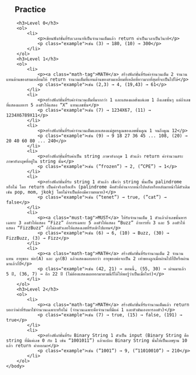 <!DOCTYPE html>
<html lang="en">
    <head>
        <link rel="stylesheet" href="./css/style.css">
    </head>
    <body>
        <nav>
            <ul>
                <h2>Practice</h2>
<!--                 <li><a href="#">Home</a> </li>
                <li><a href="practice.html">Practice</a> </li>
                <li><a href="design.html">Design</a> </li> -->
            </ul>
        </nav>

        <h3>Level 0</h3>
        <ol>
            <li>
                <p>เขียนฟังก์ชั่นที่รับเวลานาทีเป็นจำนวนเต็มแล้ว return ค่าเป็นเวลาเป็นวินาที</p> 
                <p class="example">เช่น (3) → 180, (10) → 300</p>
            </li>
        </ol>
        <h3>Level 1</h3>
        <ol>
            <li>
                <p><a class="math-tag">MATH</a> สร้างฟังก์ชั่นที่รับค่าจำนวนเต็ม 2 จำนวนแทนด้านของสามเหลี่ยมให้ return จำนวนเต็มที่แทนด้านของสามเหลี่ยมที่เหลือที่ยาวมากที่สุดที่จะเป็นไปได้</p> 
                <p class="example">เช่น (2,3) → 4, (19,43) → 61</p>
            </li>
            <li>
                <p>สร้างฟังก์ชั่นที่รับค่าจำนวนเต็มที่มากกว่า 1 และแสดงผลตั่งแต่เลข 1 ถึงเลขนั้นๆ แต่ถ้าเลขที่แสดงผลหาร 5 ลงตัวให้แสดง “X” แทนเลขนั้น</p> 
                <p class="example">เช่น (7) → 1234X67, (11) → 1234X6789X11</p>
            </li>
            <li>
                <p>สร้างฟังก์ชั่นที่รับค่าจำนวนเต็มและแสดงแม่สูตรคูณของเลขนั้นคูณ 1 จนถึงคูณ 12</p> 
                <p class="example">เช่น (9) → 9 18 27 36 45 ... 108, (20) → 20 40 60 80 ... 240</p>
            </li>
            <li>
                <p>สร้างฟังก์ชั่นที่รับค่าเป็น string ภาษาอังกฤษ 1 ตัวแล้ว return ค่าจำนวนสระภาษาอังกฤษที่อยู่ใน string นั้น</p> 
                <p class="example">เช่น (”frozen”) → 2, (”CPE”) → 1</p>
            </li>
            <li>
                <p>สร้างฟังก์ชั่นที่รับ string 1 ตัวแล้ว เช็คว่า string นั้นเป็น palindrome หรือไม่ โดย return เป็นค่าจริงหรือเท็จ (palindrome คือตัวที่อ่านจากหน้าไปหลังหรือหลังมาหน้าได้ตัวเดิม เช่น pop, mom, jkokj โดยไม่จำเป็นต้องมีความหมาย)</p> 
                <p class="example">เช่น (”tenet”) → true, (”cat”) → false</p>
            </li>
            <li>
                <p><a class="must-tag">MUST</a> ให้รับจำนวนเต็ม 1 ตัวแล้วถ้าเลขนั้นหารเฉพาะ 3 ลงตัวให้แสดง “Fizz” ถ้าการเฉพาะ 5 ลงตัวให้แสดง “Buzz” ถ้าหารทั้ง 3 และ 5 ลงตัวให้แสดง “FizzBuzz” ถ้าไม่ลงตัวเลยให้แสดงเลขที่รับเข้าไปแทน</p> 
                <p class="example">เช่น (6) → 6, (10) → Buzz, (30) → FizzBuzz, (3) → Fizz</p>
            </li>
            <li>
                <p><a class="math-tag">MATH</a> สร้างฟังก์ชั่นที่รับจำนวนเต็ม 2 จำนวน แทน อายุของ พ่อ(A) และ ลูก(B) แล้วแสดงผลบอกว่า อายุของพ่อจะเป็น 2 เท่าของลูกเมื่อผ่านไปกี่ปีหรือผ่านมาแล้วกี่ปี</p> 
                <p class="example">เช่น (42, 21) → ตอนนี้, (55, 30) → ผ่านมาแล้ว 5 ปี, (36, 7) → อีก 22 ปี (ไม่ต้องแสดงผลออกมาตามนี้ก็ได้ให้พอรู้ว่าเป็นเมื่อไหร่)</p>
            </li>
        </ol>
        <h3>Level 2</h3>
        <ol>
            <li>
                <p><a class="math-tag">MATH</a> สร้างฟังก์ชั่นที่รับจำนวนเต็มแล้ว return บอกว่าค่าที่รับมาใช่จำนวนเฉพาะหรือไม่ (จำนวนเฉพาะคือจำนวนที่มีแค่ 1 และตัวมันเองหารลงตัว)</p> 
                <p class="example">เช่น (7) → true, (15) → false, (191) → true</p>
            </li>
            <li>
                <p>สร้างฟังก์ชั่นที่รับ Binary String 1 ตัวเป็น input (Binary String คือ string ที่มีแค่เลข 0 กับ 1 เช่น “1001011”) แล้วแปลง Binary String นั้นให้เป็นเลขฐาน 10 แล้ว return ค่าออกมา</p> 
                <p class="example">เช่น (”1001”) → 9, (”11010010”) → 210</p>
            </li>
        </ol>
    </body>
</html>
